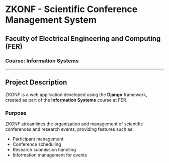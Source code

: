 # ZKONF - Scientific Conference Management System

## Faculty of Electrical Engineering and Computing (FER)  
### Course: Information Systems  

---

## Project Description
ZKONF is a web application developed using the **Django** framework, created as part of the **Information Systems** course at FER.  

### Purpose
ZKONF streamlines the organization and management of scientific conferences and research events, providing features such as:
- Participant management
- Conference scheduling
- Research submission handling
- Information management for events


